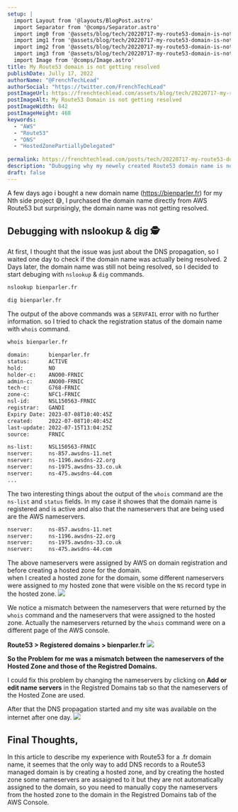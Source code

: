 ```yaml
---
setup: |
  import Layout from '@layouts/BlogPost.astro'
  import Separator from '@comps/Separator.astro'
  import img0 from '@assets/blog/tech/20220717-my-route53-domain-is-not-resolved/0.png'
  import img1 from '@assets/blog/tech/20220717-my-route53-domain-is-not-resolved/1.png'
  import img2 from '@assets/blog/tech/20220717-my-route53-domain-is-not-resolved/2.png'
  import img3 from '@assets/blog/tech/20220717-my-route53-domain-is-not-resolved/3.png'
  import Image from '@comps/Image.astro'
title: My Route53 domain is not getting resolved
publishDate: Jully 17, 2022
authorName: "@FrenchTechLead"
authorSocial: "https://twitter.com/FrenchTechLead"
postImageUrl: https://frenchtechlead.com/assets/blog/tech/20220717-my-route53-domain-is-not-resolved/0.png
postImageAlt: My Route53 Domain is not getting resolved
postImageWidth: 842
postImageHeight: 468
keywords:
  - "AWS"
  - "Route53"
  - "DNS"
  - "HostedZonePartiallyDelegated"
  
permalink: https://frenchtechlead.com/posts/tech/20220717-my-route53-domain-is-not-resolved/
description: "Dubugging why my newely created Route53 domain name is not getting resolved on the internet"
draft: false
---
```

A few days ago i bought a new domain name (https://bienparler.fr) for my Nth side project 😅, I purchased the domain name directly from AWS Route53 but surprisingly, the domain name was not getting resolved.
<Separator/>
## Debugging with nslookup & dig 🕵️
At first, I thought that the issue was just about the DNS propagation, so I waited one day to check if the domain name was actually being resolved.
2 Days later, the domain name was still not being resolved, so I decided to start debuging with `nslookup` & `dig` commands.
```bash
nslookup bienparler.fr
```
```bash
dig bienparler.fr
```

The output of the above commands was a `SERVFAIL` error with no further information. so I tried to chack the registration status of the domain name with `whois` command.
```bash
whois bienparler.fr
```
```bash
domain:      bienparler.fr
status:      ACTIVE
hold:        NO
holder-c:    ANO00-FRNIC
admin-c:     ANO00-FRNIC
tech-c:      G768-FRNIC
zone-c:      NFC1-FRNIC
nsl-id:      NSL150563-FRNIC
registrar:   GANDI
Expiry Date: 2023-07-08T10:40:45Z
created:     2022-07-08T10:40:45Z
last-update: 2022-07-15T13:04:25Z
source:      FRNIC

ns-list:     NSL150563-FRNIC
nserver:     ns-857.awsdns-11.net
nserver:     ns-1196.awsdns-22.org
nserver:     ns-1975.awsdns-33.co.uk
nserver:     ns-475.awsdns-44.com
...
```

The two interesting things about the output of the `whois` command are the `ns-list` and `status` fields.
In my case it showes that the domain name is registered and is active and also that the nameservers that are being used are the AWS nameservers.
```bash
nserver:     ns-857.awsdns-11.net
nserver:     ns-1196.awsdns-22.org
nserver:     ns-1975.awsdns-33.co.uk
nserver:     ns-475.awsdns-44.com
```
The above nameservers were assigned by AWS on domain registration and before creating a hosted zone for the domain.  
when I created a hosted zone for the domain, some different nameservers were assigned to my hosted zone that were visible on the `NS` record type in the hosted zone.
<Image w="1472" h="851" src={img1} t="AWS Hosted Zone Records" solo="true" />

We notice a mismatch between the nameservers that were returned by the `whois` command and the nameservers that were assigned to the hosted zone.
Actually the nameservers returned by the `whois` command were on a different page of the AWS console.  

**Route53 > Registered domains > bienparler.fr**
<Image w="1063" h="273" src={img2} t="AWS Registred Domains Tab" solo="true" />

**So the Problem for me was a mismatch between the nameservers of the Hosted Zone and those of the Registred Domains.**


I could fix this problem by changing the nameservers by clicking on **Add or edit name servers** in the Registred Domains tab so that the nameservers of the Hosted Zone are used.

After that the DNS propagation started and my site was available on the internet after one day.
<Image w="649" h="444" src={img3} t="DNS Propagation Map" solo="true" />

<Separator/>

## Final Thoughts,

In this article to describe my experience with Route53 for a .fr domain name, it seemes that the only way to add DNS records to a Route53 managed domain is by creating a hosted zone, and by creating the hosted zone some nameservers are assaigned to it but they are not automatically assigned to the domain, so you need to manually copy the nameservers from the hosted zone to the domain in the Registred Domains tab of the AWS Console.